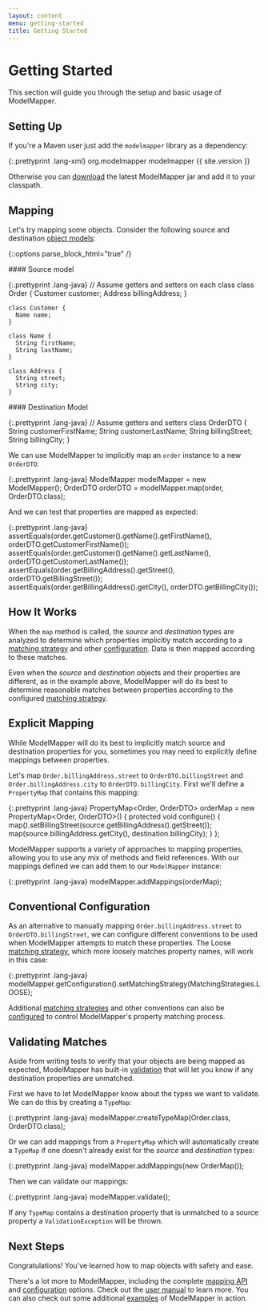 ```yaml
---
layout: content
menu: getting-started
title: Getting Started
---
```


# Getting Started

This section will guide you through the setup and basic usage of ModelMapper.

## Setting Up

If you're a Maven user just add the `modelmapper` library as a dependency:

{:.prettyprint .lang-xml}
	<dependency>
	  <groupId>org.modelmapper</groupId>
	  <artifactId>modelmapper</artifactId>
	  <version>{{ site.version }}</version>
	</dependency>

Otherwise you can [download](/downloads) the latest ModelMapper jar and add it to your classpath.

## Mapping

Let's try mapping some objects. Consider the following source and destination [object models](https://github.com/jhalterman/modelmapper/tree/master/examples/src/main/java/org/modelmapper/gettingstarted):

{::options parse_block_html="true" /}
<div class="container">
<div class="row">
<div class="span4">  
#### Source model

{:.prettyprint .lang-java}
	// Assume getters and setters on each class
	class Order {
	  Customer customer;
	  Address billingAddress;
	}
	
	class Customer {
	  Name name;
	}
	
	class Name {
	  String firstName;
	  String lastName;
	}
	
	class Address {
	  String street;
	  String city;
	}
</div>
<div class="span4">
#### Destination Model

{:.prettyprint .lang-java}
	// Assume getters and setters
	class OrderDTO {
	  String customerFirstName;
	  String customerLastName;
	  String billingStreet;
	  String billingCity;
	}
</div>
</div>
</div>

We can use ModelMapper to implicitly map an `order` instance to a new `OrderDTO`:

{:.prettyprint .lang-java}
	ModelMapper modelMapper = new ModelMapper();
	OrderDTO orderDTO = modelMapper.map(order, OrderDTO.class);

And we can test that properties are mapped as expected:

{:.prettyprint .lang-java}
	assertEquals(order.getCustomer().getName().getFirstName(), orderDTO.getCustomerFirstName());
	assertEquals(order.getCustomer().getName().getLastName(), orderDTO.getCustomerLastName());
	assertEquals(order.getBillingAddress().getStreet(), orderDTO.getBillingStreet());
	assertEquals(order.getBillingAddress().getCity(), orderDTO.getBillingCity());

## How It Works

When the `map` method is called, the _source_ and _destination_ types are analyzed to determine which properties implicitly match according to a [matching strategy](http://modelmapper.org/user-manual/configuration/#matching-strategies) and other [configuration](/user-manual/configuration). Data is then mapped according to these matches.

Even when the _source_ and _destination_ objects and their properties are different, as in the example above, ModelMapper will do its best to determine reasonable matches between properties according to the configured [matching strategy](http://modelmapper.org/user-manual/configuration/#matching-strategies).

## Explicit Mapping

While ModelMapper will do its best to implicitly match source and destination properties for you, sometimes you may need to explicitly define mappings between properties.

Let's map `Order.billingAddress.street` to `OrderDTO.billingStreet` and `Order.billingAddress.city` to `OrderDTO.billingCity`. First we'll define a `PropertyMap` that contains this mapping:

{:.prettyprint .lang-java}
	PropertyMap<Order, OrderDTO> orderMap = new PropertyMap<Order, OrderDTO>() {
	  protected void configure() {
	    map().setBillingStreet(source.getBillingAddress().getStreet());
	    map(source.billingAddress.getCity(), destination.billingCity);
	  }
	};

ModelMapper supports a variety of approaches to mapping properties, allowing you to use any mix of methods and field references. With our mappings defined we can add them to our `ModelMapper` instance:

{:.prettyprint .lang-java}
	modelMapper.addMappings(orderMap);

## Conventional Configuration

As an alternative to manually mapping `Order.billingAddress.street` to `OrderDTO.billingStreet`, we can configure different conventions to be used when ModelMapper attempts to match these properties. The Loose [matching strategy](http://modelmapper.org/user-manual/configuration/#matching-strategies), which more loosely matches property names, will work in this case:

{:.prettyprint .lang-java}
	modelMapper.getConfiguration().setMatchingStrategy(MatchingStrategies.LOOSE);

Additional [matching strategies](http://modelmapper.org/user-manual/configuration/#matching-strategies) and other conventions can also be [configured](/user-manual/configuration) to control ModelMapper's property matching process.

## Validating Matches

Aside from writing tests to verify that your objects are being mapped as expected, ModelMapper has built-in [validation](/user-manual/validation) that will let you know if any destination properties are unmatched.

First we have to let ModelMapper know about the types we want to validate. We can do this by creating a `TypeMap`:

{:.prettyprint .lang-java}
	modelMapper.createTypeMap(Order.class, OrderDTO.class);

Or we can add mappings from a `PropertyMap` which will automatically create a `TypeMap` if one doesn't already exist for the _source_ and _destination_ types:

{:.prettyprint .lang-java}
	modelMapper.addMappings(new OrderMap());

Then we can validate our mappings:

{:.prettyprint .lang-java}
	modelMapper.validate();

If any `TypeMap` contains a destination property that is unmatched to a source property a `ValidationException` will be thrown.

## Next Steps

Congratulations! You've learned how to map objects with safety and ease. 

There's a lot more to ModelMapper, including the complete [mapping API](/user-manual/property-mapping/) and [configuration](/user-manual/configuration) options. Check out the [user manual](/user-manual/) to learn more. You can also check out some additional [examples](/examples/) of ModelMapper in action.